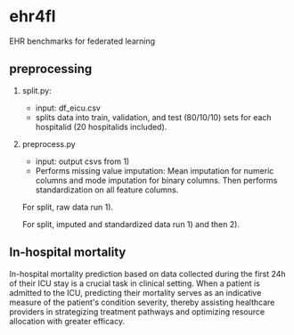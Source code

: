 # ehr4fl
EHR benchmarks for federated learning

## preprocessing
1. split.py:
   - input: df_eicu.csv
   - splits data into train, validation, and test (80/10/10) sets for each hospitalid (20 hospitalids included).
2. preprocess.py
   - input: output csvs from 1)
   - Performs missing value imputation: Mean imputation for numeric columns and mode imputation for binary columns. Then performs standardization on all feature columns.
  
   For split, raw data run 1).
   
   For split, imputed and standardized data run 1) and then 2). 

##  In-hospital mortality

In-hospital mortality prediction based on data collected during the first 24h of their ICU stay is a crucial task in clinical setting. When a patient is admitted to the ICU, predicting their mortality serves as an indicative measure of the patient's condition severity, thereby assisting healthcare providers in strategizing treatment pathways and optimizing resource allocation with greater efficacy.
